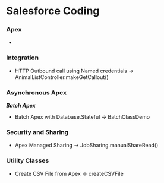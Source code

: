 # Salesforce Coding


### Apex

-

### Integration

- HTTP Outbound call using Named credentials -> AnimalListController.makeGetCallout()

### Asynchronous Apex

***Batch Apex***

- Batch Apex with Database.Stateful -> BatchClassDemo

### Security and Sharing

- Apex Managed Sharing -> JobSharing.manualShareRead()

### Utility Classes

- Create CSV File from Apex -> createCSVFile

